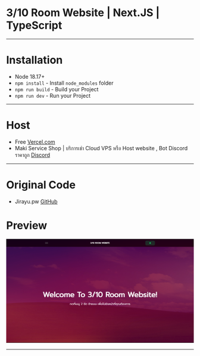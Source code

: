 # 3/10 Room Website | Next.JS | TypeScript
------------------------------------------
# Installation
- Node 18.17+
- ```npm install``` - Install ```node_modules``` folder
- ```npm run build``` - Build your Project
- ```npm run dev``` - Run your Project
------------------------------------------
# Host
- Free [Vercel.com](https://vercel.com/)
- Maki Service Shop | บริการเช่า Cloud VPS หรือ Host website , Bot Discord ราคาถูก [Discord](https://discord.gg/zdu45arpgY)
------------------------------------------
# Original Code
- Jirayu.pw [GitHub](https://github.com/JirayuSrisawat-Github/jirayu.pw)

# Preview

![screenshot](https://github.com/MANNEZ4966/3-10-room/blob/main/public/Screenshot.png)

------------------------------------------
